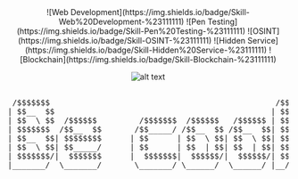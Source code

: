 <div align="center">
![Web Development](https://img.shields.io/badge/Skill-Web%20Development-%23111111)
![Pen Testing](https://img.shields.io/badge/Skill-Pen%20Testing-%23111111)
![OSINT](https://img.shields.io/badge/Skill-OSINT-%23111111)
![Hidden Service](https://img.shields.io/badge/Skill-Hidden%20Service-%23111111)
![Blockchain](https://img.shields.io/badge/Skill-Blockchain-%23111111)

![alt text](https://github-readme-stats.vercel.app/api?username=Ange-Rodriguez&title_color=ffffff&bg_color=111111&icon_color=ffffff&count_private=true&show_icons=true&include_all_commits=true&langs_count=6&text_color=ffffff)

<pre>

 /$$$$$$$                                                /$$    
| $$__  $$                                              | $$    
| $$  \ $$  /$$$$$$         /$$$$$$$  /$$$$$$   /$$$$$$ | $$    
| $$$$$$$  /$$__  $$       /$$_____/ /$$__  $$ /$$__  $$| $$    
| $$__  $$| $$$$$$$$      | $$      | $$  \ $$| $$  \ $$| $$    
| $$  \ $$| $$_____/      | $$      | $$  | $$| $$  | $$| $$    
| $$$$$$$/|  $$$$$$$      |  $$$$$$$|  $$$$$$/|  $$$$$$/| $$ /$$
|_______/  \_______/       \_______/ \______/  \______/ |__/|__/
                                                                
</pre>
</div>

